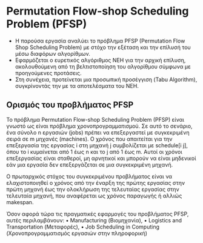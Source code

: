 # Permutation Flow-shop Scheduling Problem (PFSP) 
* Η παρούσα εργασία αναλύει το πρόβλημα PFSP (Permutation Flow Shop Scheduling Problem)
με στόχο την εξέταση και την επίλυσή του μέσω διαφόρων αλγορίθμων.
* Εφαρμόζεται ο ευρετικός αλγόριθμος NEH για την αρχική επίλυση, ακολουθούμενη από τη
βελτιστοποίηση του αλγορίθμου σύμφωνα με προηγούμενες προτάσεις.
* Στη συνέχεια, προτείνεται μια προσωπική προσέγγιση (Tabu Algorithm), συγκρίνοντάς την με τα αποτελέσματα του NEH.

## Ορισμός του προβλήματος PFSP
Το πρόβλημα Permutation Flow-shop Scheduling Problem (PFSP) είναι γνωστό ως είναι πρόβλημα χρονοπρογραμματισμού. 
Σε αυτό το σενάριο, ένα σύνολο n εργασιών (jobs) πρέπει να επεξεργαστεί με συγκεκριμένη σειρά σε m μηχανές (machines). 
Ο χρόνος που απαιτείται για την επεξεργασία της εργασίας i στη μηχανή j συμβολίζεται με schedule[i j], όπου το i
κυμαίνεται από 1 έως n και το j από 1 έως m. Αυτοί οι χρόνοι επεξεργασίας είναι σταθεροί,
μη αρνητικοί και μπορούν να είναι μηδενικοί εάν μια εργασία δεν επεξεργάζεται σε μια
συγκεκριμένη μηχανή.

Ο πρωταρχικός στόχος του συγκεκριμένου προβλήματος είναι να ελαχιστοποιηθεί ο χρόνος από την έναρξη της πρώτης εργασίας στην πρώτη μηχανή έως την ολοκλήρωση της τελευταίας εργασίας στην τελευταία μηχανή, που αναφέρεται ως χρόνος παραγωγής ή αλλιώς
makespan.

Όσον αφορά τώρα τις πραγματικές εφαρμογές του προβλήματος PFSP, αυτές περιλαμβάνουν:
• Manufacturing (Βιομηχανία), 
• Logistics and Transportation (Μεταφορές), 
• Job Scheduling in Computing (Χρονοπρογραμματισμός εργασιών στην πληροφορική)
